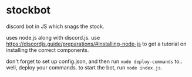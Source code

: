 # stockbot
discord bot in JS which snags the stock.

uses node.js along with discord.js. use https://discordjs.guide/preparations/#installing-node-js to get a tutorial on installing the correct components.

don't forget to set up config.json, and then run `node deploy-commands` to.. well, deploy your commands.
to start the bot, run `node index.js`.